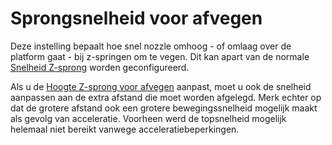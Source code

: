 Sprongsnelheid voor afvegen
====
Deze instelling bepaalt hoe snel nozzle omhoog - of omlaag over de platform gaat - bij z-springen om te vegen. Dit kan apart van de normale [Snelheid Z-sprong](../speed/speed_z_hop.md) worden geconfigureerd.

Als u de [Hoogte Z-sprong voor afvegen](wipe_hop_amount.md) aanpast, moet u ook de snelheid aanpassen aan de extra afstand die moet worden afgelegd. Merk echter op dat de grotere afstand ook een grotere bewegingssnelheid mogelijk maakt als gevolg van acceleratie. Voorheen werd de topsnelheid mogelijk helemaal niet bereikt vanwege acceleratiebeperkingen.